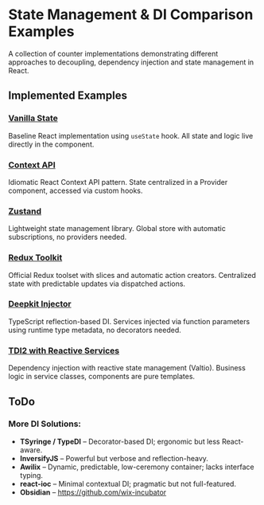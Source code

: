 # State Management & DI Comparison Examples

A collection of counter implementations demonstrating different approaches to decoupling, dependency injection and state management in React.

## Implemented Examples

### [Vanilla State](./vanilla-state/)

Baseline React implementation using `useState` hook. All state and logic live directly in the component.

### [Context API](./vanilla-context/)

Idiomatic React Context API pattern. State centralized in a Provider component, accessed via custom hooks.

### [Zustand](./zustandjs/)

Lightweight state management library. Global store with automatic subscriptions, no providers needed.

### [Redux Toolkit](./redux-toolkit/)
Official Redux toolset with slices and automatic action creators. Centralized state with predictable updates via dispatched actions.

### [Deepkit Injector](./di-deepkit-injector/)
TypeScript reflection-based DI. Services injected via function parameters using runtime type metadata, no decorators needed.

### [TDI2 with Reactive Services](./tdi2/)
Dependency injection with reactive state management (Valtio). Business logic in service classes, components are pure templates.

## ToDo

### More DI Solutions:
- **TSyringe / TypeDI** – Decorator-based DI; ergonomic but less React-aware.
- **InversifyJS** – Powerful but verbose and reflection-heavy.
- **Awilix** – Dynamic, predictable, low-ceremony container; lacks interface typing.
- **react-ioc** – Minimal contextual DI; pragmatic but not full-featured.
- **Obsidian** – https://github.com/wix-incubator
